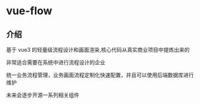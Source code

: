 # vue-flow

## 介绍

基于 vue3 的轻量级流程设计和画面渲染,核心代码从真实商业项目中提炼出来的

非常适合需要在系统中进行流程设计的企业

统一业务流程管理，业务画面流程定制化快速配置，并且可以使用后端数据库进行维护

未来会逐步开源一系列相关组件
